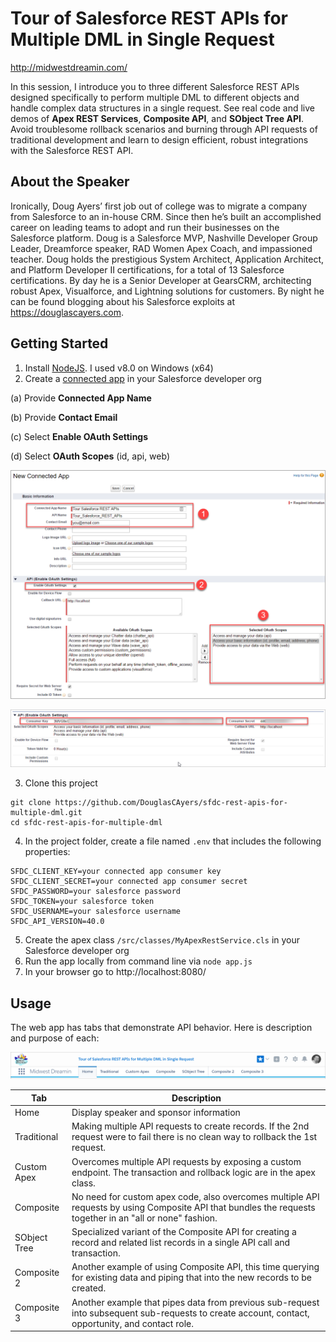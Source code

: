 # Tour of Salesforce REST APIs for Multiple DML in Single Request

http://midwestdreamin.com/

In this session, I introduce you to three different Salesforce REST APIs designed specifically
to perform multiple DML to different objects and handle complex data structures in a single request.
See real code and live demos of **Apex REST Services**, **Composite API**, and **SObject Tree API**.
Avoid troublesome rollback scenarios and burning through API requests of traditional development
and learn to design efficient, robust integrations with the Salesforce REST API.


About the Speaker
-----------------

Ironically, Doug Ayers’ first job out of college was to migrate a company from Salesforce to an in-house CRM.
Since then he’s built an accomplished career on leading teams to adopt and run their businesses on the Salesforce platform.
Doug is a Salesforce MVP, Nashville Developer Group Leader, Dreamforce speaker, RAD Women Apex Coach, and impassioned teacher.
Doug holds the prestigious System Architect, Application Architect, and Platform Developer II certifications, for a total of 13 Salesforce certifications.
By day he is a Senior Developer at GearsCRM, architecting robust Apex, Visualforce, and Lightning solutions for customers.
By night he can be found blogging about his Salesforce exploits at https://douglascayers.com.


Getting Started
---------------

1. Install [NodeJS](https://nodejs.org). I used v8.0 on Windows (x64)
2. Create a [connected app](https://help.salesforce.com/articleView?id=connected_app_create.htm&type=0&language=en_US) in your Salesforce developer org

  (a) Provide **Connected App Name**

  (b) Provide **Contact Email**

  (c) Select **Enable OAuth Settings**

  (d) Select **OAuth Scopes** (id, api, web)

![screen shot](images/connected-app1.png)

![screen shot](images/connected-app2.png)

3. Clone this project
```
git clone https://github.com/DouglasCAyers/sfdc-rest-apis-for-multiple-dml.git
cd sfdc-rest-apis-for-multiple-dml
```
4. In the project folder, create a file named `.env` that includes the following properties:
```
SFDC_CLIENT_KEY=your connected app consumer key
SFDC_CLIENT_SECRET=your connected app consumer secret
SFDC_PASSWORD=your salesforce password
SFDC_TOKEN=your salesforce token
SFDC_USERNAME=your salesforce username
SFDC_API_VERSION=40.0
```
5. Create the apex class `/src/classes/MyApexRestService.cls` in your Salesforce developer org
6. Run the app locally from command line via `node app.js`
7. In your browser go to http://localhost:8080/


Usage
-----

The web app has tabs that demonstrate API behavior. Here is description and purpose of each:

![screen shot](images/web-page-tabs.png)

| Tab | Description |
|---|---|
| Home | Display speaker and sponsor information |
| Traditional | Making multiple API requests to create records. If the 2nd request were to fail there is no clean way to rollback the 1st request. |
| Custom Apex | Overcomes multiple API requests by exposing a custom endpoint. The transaction and rollback logic are in the apex class. |
| Composite | No need for custom apex code, also overcomes multiple API requests by using Composite API that bundles the requests together in an "all or none" fashion. |
| SObject Tree | Specialized variant of the Composite API for creating a record and related list records in a single API call and transaction. |
| Composite 2 | Another example of using Composite API, this time querying for existing data and piping that into the new records to be created. |
| Composite 3 | Another example that pipes data from previous sub-request into subsequent sub-requests to create account, contact, opportunity, and contact role. |
